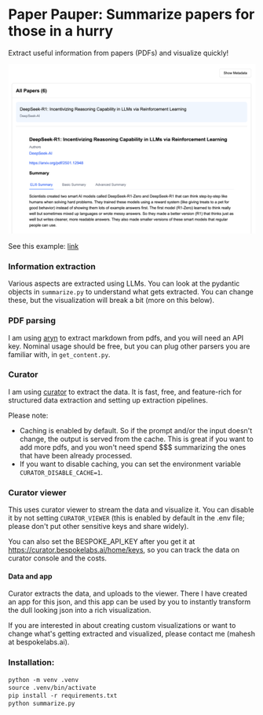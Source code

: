 # Paper Pauper: Summarize papers for those in a hurry

Extract useful information from papers (PDFs) and visualize quickly!

![example output](images/example.png)

See this example: [link](https://curator.bespokelabs.ai/datasets/26d4adb10ab6445687b085bd28f5aec0?appId=3fb0753708f042718c36775d92b9fa71)

### Information extraction
Various aspects are extracted using LLMs. You can look at the pydantic objects in `summarize.py` to understand what gets extracted. You can change these, but the visualization will break a bit (more on this below).

### PDF parsing
I am using [aryn](https://www.aryn.ai/) to extract markdown from pdfs, and you will need an API key. Nominal usage should be free, but you can plug other parsers you are familiar with, in `get_content.py`.

### Curator
I am using [curator](https://github.com/bespokelabsai/curator) to extract the data. It is fast, free, and feature-rich for structured data extraction and setting up extraction pipelines.

Please note:
* Caching is enabled by default. So if the prompt and/or the input doesn't change, the output is served from the cache. This is great if you want to add more pdfs, and you won't need spend $$$ summarizing the ones that have been already processed.
* If you want to disable caching, you can set the environment variable `CURATOR_DISABLE_CACHE=1`.


### Curator viewer
This uses curator viewer to stream the data and visualize it.
You can disable it by not setting `CURATOR_VIEWER` (this is enabled by default in the .env file; please don't put other sensitive keys and share widely).

You can also set the BESPOKE_API_KEY after you get it at https://curator.bespokelabs.ai/home/keys, so you can track the data on curator console and the costs.

#### Data and app
Curator extracts the data, and uploads to the viewer.
There I have created an app for this json, and this app can be used by you to instantly transform the dull looking json into a rich visualization.

If you are interested in about creating custom visualizations or want to change what's getting extracted and visualized, please contact me (mahesh at bespokelabs.ai).


### Installation:
```shell
python -m venv .venv
source .venv/bin/activate
pip install -r requirements.txt
python summarize.py
```